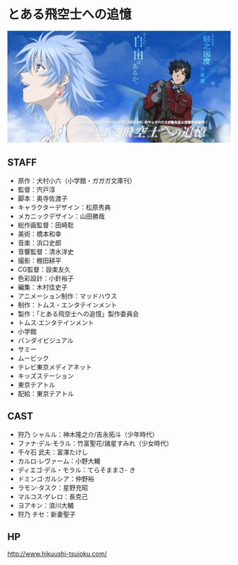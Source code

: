 # とある飛空士への追憶

![poster](poster.jpg)

## STAFF

- 原作：犬村小六（小学館・ガガガ文庫刊）
- 監督：宍戸淳
- 脚本：奥寺佐渡子
- キャラクターデザイン：松原秀典
- メカニックデザイン：山田勝哉
- 総作画監督：田崎聡
- 美術：橋本和幸
- 音楽：浜口史郎
- 音響監督：清水洋史
- 撮影：棚田耕平
- CG監督：設楽友久
- 色彩設計：小針裕子
- 編集：木村佳史子
- アニメーション制作：マッドハウス
- 制作：トムス・エンタテインメント
- 製作：「とある飛空士への追憶」製作委員会
- トムス·エンタテインメント
- 小学館
- バンダイビジュアル
- サミー
- ムービック
- テレビ東京メディアネット
- キッズステーション
- 東京テアトル
- 配給：東京テアトル

## CAST

- 狩乃 シャルル：神木隆之介/吉永拓斗（少年時代）
- ファナ·デル·モラル：竹富聖花/諸星すみれ（少女時代）
- 千々石 武夫：富澤たけし
- カルロ·レヴァーム：小野大輔
- ディエゴ·デル・モラル：てらそままさ- き
- ドミンゴ·ガルシア：仲野裕
- ラモン·タスク：星野充昭
- マルコス·ゲレロ：長克己
- ヨアキン：浪川大輔
- 狩乃 チセ：新妻聖子

## HP

http://www.hikuushi-tsuioku.com/
 